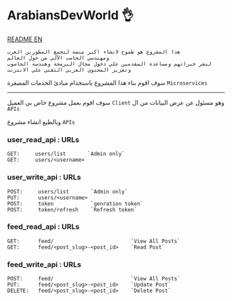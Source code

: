 # ArabiansDevWorld 👌
[README EN](translation/README_en.md)
```
هذا المشروع هو طموح لانشاء اكبر منصة لتجمع المطورين العرب
ومهندسي الحاسب الآلي من حول العالم
لنشر خبراتهم ومساعدة المقدمين علي دخول مجال البرمجة وهندسة الحاسوب
وتعزيز المحتوي العربي التقني علي الانترنت
```

سوف اقوم بناء هذا المشروع باستخدام مبادئ  الخدمات المصغرة `Microservices`

---
سوف اقوم بعمل مشروع خاص بي العميل `Client`  وهو مسئول عن عرض البيانات من ال `APIs`

وبالطبع انشاء مشروع `APIs`

### user_read_api : URLs
```shell
GET:     users/list       `Admin only`
GET:     users/<username>
```
### user_write_api : URLs
```shell
POST:     users/list       `Admin only`
PUT:      users/<username>
POST:     token            `genration token`
POST:     token/refresh    `Refresh token`
```

### feed_read_api : URLs
```shell
GET:      feed/                         `View All Posts`
GET:      feed/<post_slug>-<post_id>    `Read Post`
```

### feed_write_api : URLs
```shell
POST:     feed/                         `View All Posts`
PUT:      feed/<post_slug>-<post_id>    `Update Post`
DELETE:   feed/<post_slug>-<post_id>    `Delete Post`
```
